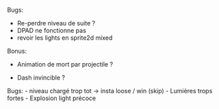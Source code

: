 Bugs:
- Re-perdre niveau de suite ?
- DPAD ne fonctionne pas
- revoir les lights en sprite2d mixed

Bonus:
- Animation de mort par projectile ?


- Dash invincible ?

Bugs:
    - niveau chargé trop tot -> insta loose / win (skip)
    - Lumières trops fortes
    - Explosion light précoce
